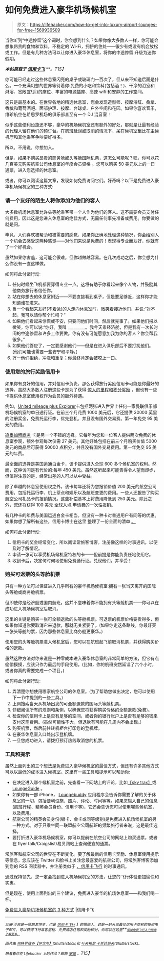 # 如何免费进入豪华机场候机室

> 原文：<https://lifehacker.com/how-to-get-into-luxury-airport-lounges-for-free-1569936509>

当你听到“中途停留”这个词时，你会想到什么？如果你像大多数人一样，你可能会想象昂贵的食物和饮料，不稳定的 Wi-Fi，拥挤的住处——很少有或没有机会放松或工作。但是有几种方法可以让你进入豪华休息室，将你的中途停留 升级为迷你假期。



***本帖原载于*** [***信用卡飞***](http://creditcardfly.com/3-ways-to-get-into-luxury-airport-lounges-for-free) ***。*T15】**

你可能已经走过这些休息室闪亮的桌子或玻璃门一百次了，但从来不知道后面是什么。一个充满幻想的世界等待着你:免费的小吃和饮料(包括酒！)、干净的浴室和淋浴、宽敞(舒适)的座位、丰富的电源插座、高速 wifi 和安静的工作空间。

这只是最基本的。在世界各地的精选休息室，您会发现造型师、按摩浴缸、桑拿、香槟和葡萄酒吧、面部护理、按摩、台球桌、户外空间和花园。如果你喜欢音乐，维珍航空在希思罗机场的俱乐部甚至有一个 DJ 混音室！

似乎这些便利设施还不够，豪华的机场候机室还有额外的好处，那就是让最有经验的代理人留在他们的预订台。在航班延误或取消的情况下，呆在候机室里比在主候机厅和其他乘客争吵要好得多。

所以，不用说，你想加入。

但是，如果不购买昂贵的商务舱或头等舱国际机票，这怎么可能呢？嗯，你可以花几百美元购买航空公司休息室的年度会员资格 。您可以购买 50 美元以上的一日通票，进入您选择的休息室。

或者，你可以阅读这篇文章，发现如何免费访问它们。好奇吗？以下是免费进入豪华机场候机室的三种方式:

### 请一个友好的陌生人将你添加为他们的客人

大多数机场休息室允许头等舱乘客带一个人作为他们的客人。这不需要会员支付任何费用，因此这是您进入休息室的绝佳方式，无需任何事先准备或费用。你要做的就是问。

毕竟，人们喜欢被帮助和被需要的感觉，如果你正确地处理这种情况，你会给别人一个机会去感受这两种感觉——对他们来说是免费的！表现得专业而友好，你就有了一个好机会。

虽然如果你害羞，这可能会很难，但你越做越容易。在几次成功之后，你会想为什么你没有一直这样做。

如何将此付诸行动:

1.  任何时候坐飞机都要穿得专业一点。这将有助于你看起来像个人物，并鼓励其他商务旅行者信任你。
2.  站在你想去的休息室附近——不要直接看到桌子，但是要足够近，这样你才能知道谁在进来。
3.  当一个看起来友好(不着急)的人走向休息室时，微笑着接近他们，并说:“对不起。我可以请你帮个忙吗？”
4.  如果他们看起来惊慌或不安，只要问他们时间，然后就完事了。如果他们报以微笑，你可以说:“你好，我叫 _________。我今天乘经济舱，但是我有一次长时间的中途停留和许多工作要做。你有没有可能愿意加我为你的客人？你会帮我很多。”
5.  如果他们答应了，一定要感谢他们——但是在进入俱乐部后不要打扰他们。(他们可能也需要一些安宁和平静。)
6.  万一他们拒绝，冲洗和重复；你最终肯定会被咬上一口。

### 使用您的旅行奖励信用卡

如果你有良好的信用，并对信用卡负责，那么获得旅行奖励信用卡可能是你最好的选择。虽然大多数人注册这些卡是为了获得 [惊人的里程和积分奖励](http://creditcardfly.com/how-to-get-one-million-frequent-flyer-miles-for-free) ，但也有一些卡提供休息室使用权作为会员的额外待遇。

例如，[United mileage plus Explorer](https://creditcards.chase.com/credit-cards/united-airlines-credit-card.aspx)卡包括两张进入世界上任何一家曼联俱乐部机场候机室的单日通行证。在前三个月花费 1000 美元后，它还提供 30000 英里的注册奖金，免费托运行李，优先登机，并且没有国外交易费。第一年免交 95 美元的费用。

[追墨加粗商务](https://creditcards.chase.com/ink-business-credit-cards/rewards/ink-bold-card/) 卡是另一个不错的选择。它每年为您和一位客人提供两次免费的休息室参观，额外参观每次仅需 27 美元。其他好处包括在前三个月购买价值 5000 美元的商品后可获得 50000 点积分，并且没有国外交易费用。第一年免交 95 美元的年费。

最全面的选择是美国运通白金卡，该卡提供进入全球 600 多个候机室的权利。然而，这种访问是有代价的:每年 450 美元。虽然这听起来可能贵得令人望而却步，但值得注意的是，经常出差的人可以从中受益。

除了卓越的休息室使用权之外，该卡每年还将为您报销价值 200 美元的航空公司费用，包括托运行李、机上茶点和娱乐以及航班变更的费用。一些人还报告了购买航空公司礼品卡的报销情况。这些补偿基本上将费用降低到 250 美元。除此之外，您还将获得 100 美元 [全球入境](http://www.globalentry.gov/index.html) 申请费的一次性报销。

有几种卡的年费与美国运通白金卡相当，但没有一种卡对普通用户有同等的优惠。如果你想了解所有这些，信用卡博士在这里 整理了一份全面的清单 [。](http://www.drcreditcard.net/fr-lounges.html)

如何将此付诸行动:

1.  信用卡的奖金经常变化，所以阅读常旅客博客，注册像这样的时事通讯，以便及时了解情况。
2.  申请一张可以享受机场候机室特权的卡——但前提是你能负责任地使用它。
3.  收到卡后，决定何时何地使用免费通行证。兑现他们，并享受！

### 购买可退票的头等舱机票

只有一种方法可以保证进入几乎所有的豪华机场候机室:拥有一张当天离开的国际头等舱或商务舱机票。

但即使你是经济舱或国内航班，这并不意味着你不能拥有头等舱机票——你可以在成功进入机场候机室后取消。

这里的关键是购买一张可全额退款的头等舱机票。可退票的机票价格要贵得多，但如果你知道你要取消它来退款，那就无关紧要了。(如果你走这条路线，你最好买一张头等舱的票，因为那些休息室比商务舱更豪华。)

使用您的头等舱机票进入候机室后，您可以在航班起飞前取消机票，并获得购买价格的退款。

虽然这种方法对你来说是一种零成本进入豪华休息室的非常简单的方法，但它有点偷偷摸摸，应该只作为最后的手段使用。(比如，你的航班突然延误了六个小时，或者你真的需要完成一个项目。)

如何将此付诸行动:

1.  弄清楚你想使用哪家航空公司的休息室。(为了帮助您做出决定，您可以使用下一节中提到的一些工具。)
2.  上网搜索当天从机场出发的可全额退款的国际头等舱机票。
3.  仔细阅读所有的规则和条例，以确保您将获得购买价格的全额退款(免费)。
4.  检查你的信用卡上是否有足够的空间，或者你的银行账户上是否有足够的钱来支付这笔费用。(虽然可能性不大，但退款有可能在几周内不会出现。)
5.  购买机票，然后前往转机柜台打印您的登机牌。
6.  在豪华休息室入口处出示登机牌。
7.  一旦您成功进入，请拨打预订热线取消您的机票。

### 工具和提示

虽然上面列出的三个想法是免费进入豪华候机室的最佳方式，但还有许多其他方式可以以最低的成本进入候机室。这里有一些工具和提示可以帮助你:

*   在决定进入哪个候机室之前，先查看一下网站上的评论，比如[【sky trax】](http://www.airlinequality.com/Product/Lounges.htm)或 [LoungeGuide](http://www.loungeguide.net/wiki/u/Main_Page) 。
*   如果你有一部 iPhone， [Loungebuddy](http://www.loungebuddy.com/) 应用程序会告诉你需要了解的关于休息室的一切，包括便利设施、照片、评论、时间等等。如果您输入自己的信息(航班行程、精英会员身份、信用卡等)，它还会告诉您可以使用哪些候机室，以及费用。
*   航空公司的精英会员身份(银卡、金卡或同等级别)是免费进入机场候机室的另一种方式。对于只乘坐同一联盟航空公司航班的频繁旅行者来说，这是最佳选择。
*   要打折进入豪华机场候机室，你可以提前在航空公司的网站上购买通票，或者在 flyer talk/Craigslist/易贝网站上查询便宜的通票。

常旅客和航空公司的世界在不断变化。要了解最新的信用卡奖励、休息室使用提示等信息，您应该在 Twitter 和脸书上关注您最喜爱的航空公司，将常旅客博客添加到您的 RSS 阅读器中，并注册类似于 [、信用卡飞行](http://creditcardfly.com/) 的时事通讯。

通过保持领先，您一定会找到进入机场候机室的方法，让您的飞行体验更加愉快和实惠。

但是现在，使用上面列出的三个建议，免费进入豪华的机场休息室——和我们喝一杯。

[免费进入豪华机场候机室的 3 种方式](http://creditcardfly.com/3-ways-to-get-into-luxury-airport-lounges-for-free) |信用卡飞

* * *

*<small>苏珊·沙恩是一位旅游博主，也是</small>* [*<small>信用卡飞行</small>*](http://creditcardfly.com/) *<small>】的撰稿人，这是一封分享最佳信用卡交易的每周电子邮件，可以获得飞行常客里程、免费酒店住宿和奖励积分。你可以在这里</small>**<small>[*<small>阅读免费飞行入门指南了解更多。</small>*](http://creditcardfly.com/fly-for-free)</small>*

*<small>图片由</small>* [*<small>佩特罗维奇【伊戈尔】</small>*](http://www.shutterstock.com/pic.mhtml?id=105817640&src=id)*<small>(Shutterstock)和</small>* [*<small>叶夫根尼·卡兰达耶夫</small>*](http://www.shutterstock.com/pic.mhtml?id=131005862&src=id)*<small>(Shutterstock)。</small>*

*<small>想看看你在 Lifehacker 上的作品？邮箱</small>* [*<small>安迪</small>*](mailto:andy@lifehacker.com) *<small>。</small>T15】*